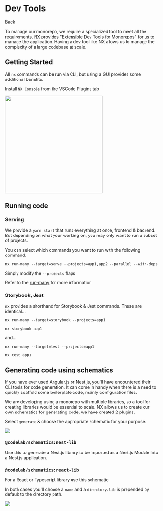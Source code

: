 # Dev Tools

[Back](../../README.md)

To manage our monorepo, we require a specialized tool to meet all the requirements. [NX](https://github.com/nrwl/nx) provides "Extensible Dev Tools for Monorepos" for us to manage the application. Having a dev tool like NX allows us to manage the complexity of a large codebase at scale.

## Getting Started

All `nx` commands can be run via CLI, but using a GUI provides some additional benefits.

Install `NX Console` from the VSCode Plugins tab

<img src="https://codelab.sfo2.digitaloceanspaces.com/docs/devtools/install-nx-extensions.png" width="320">

## Running code

### Serving

We provide a `yarn start` that runs everything at once, frontend & backend. But depending on what your working on, you may only want to run a subset of projects.

You can select which commands you want to run with the following command:

`nx run-many --target=serve --projects=app1,app2 --parallel --with-deps`

Simply modify the `--projects` flags

Refer to the [run-many](https://nx.dev/latest/angular/cli/overview#run-many) for more information

### Storybook, Jest

`nx` provides a shorthand for Storybook & Jest commands. These are identical...

`nx run-many --target=storybook --projects=app1`

`nx storybook app1`

and...

`nx run-many --target=test --projects=app1`

`nx test app1`

## Generating code using schematics

If you have ever used Angular.js or Nest.js, you'll have encountered their CLI tools for code generation. It can come in handy when there is a need to quickly scaffold some boilerplate code, mainly configuration files.

We are developing using a monorepo with multiple libraries, so a tool for creating libraries would be essential to scale. NX allows us to create our own schematics for generating code, we have created 2 plugins.

Select `generate` & choose the appropriate schematic for your purpose.

<img src="https://codelab.sfo2.digitaloceanspaces.com/docs/devtools/nx-generate-dropdown.png">

### `@codelab/schematics:nest-lib`

Use this to generate a Nest.js library to be imported as a Nest.js Module into a Nest.js application.

### `@codelab/schematics:react-lib`

For a React or Typescript library use this schematic.

In both cases you'll choose a `name` and a `directory`. `lib` is prepended by default to the directory path.

<img src="https://codelab.sfo2.digitaloceanspaces.com/docs/devtools/nx-generate-code.png">



